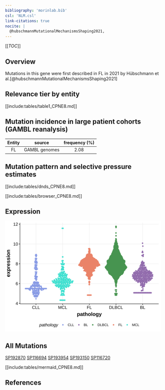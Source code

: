 ```yaml
---
bibliography: 'morinlab.bib'
csl: 'NLM.csl'
link-citations: true
nocite: |
  @hubschmannMutationalMechanismsShaping2021, 
---
```

[[_TOC_]]

## Overview

Mutations in this gene were first described in FL in 2021 by Hübschmann et al.[@hubschmannMutationalMechanismsShaping2021]


## Relevance tier by entity

[[include:tables/table1_CPNE8.md]]

## Mutation incidence in large patient cohorts (GAMBL reanalysis)

|Entity|source       |frequency (%)|
|:------:|:-------------:|:-------------:|
|FL    |GAMBL genomes|2.08         |

## Mutation pattern and selective pressure estimates

[[include:tables/dnds_CPNE8.md]]




[[include:tables/browser_CPNE8.md]]

## Expression
![](images/gene_expression/CPNE8_by_pathology.svg)

## All Mutations

[SP192870](https://www.bcgsc.ca/downloads/morinlab/GAMBL/MALY/SP192870.html)
[SP116694](https://www.bcgsc.ca/downloads/morinlab/GAMBL/MALY/SP116694.html)
[SP193954](https://www.bcgsc.ca/downloads/morinlab/GAMBL/MALY/SP193954.html)
[SP193150](https://www.bcgsc.ca/downloads/morinlab/GAMBL/MALY/SP193150.html)
[SP116720](https://www.bcgsc.ca/downloads/morinlab/GAMBL/MALY/SP116720.html)

[[include:tables/mermaid_CPNE8.md]]

## References

<!-- ORIGIN: hubschmannMutationalMechanismsShaping2021b -->
<!-- FL: hubschmannMutationalMechanismsShaping2021b -->
